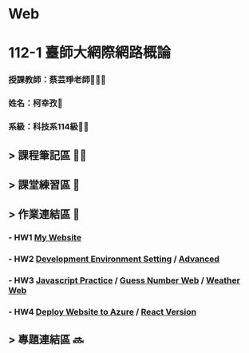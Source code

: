 # Web
# 112-1 臺師大網際網路概論

### 授課教師：蔡芸琤老師👩🏻‍💻

### 姓名：柯幸孜🌼

### 系級：科技系114級:lion:🏫




## > 課程筆記區 ✍🏻
## > 課堂練習區 :book:

## > 作業連結區 :pencil:
### - HW1 [My Website](https://hsing-tzu.github.io/Hsing-Tzu/)
### - HW2 [Development Environment Setting](https://www.youtube.com/watch?v=9dRXiToZuH4) / [Advanced](https://youtu.be/1AhiBY4fIxs)
### - HW3 [Javascript Practice](https://www.youtube.com/watch?v=pdhXBBHUXYs) / [Guess Number Web](https://hsing-tzu.github.io/Web/Homework%203/guess.html) / [Weather Web](https://hsing-tzu.github.io/Web/Homework%203/weather.html)
### - HW4 [Deploy Website to Azure](https://youtu.be/t9gzI91S4JE) / [React Version](https://youtu.be/FVPLCzgQHR8)
## > 專題連結區 🔜
